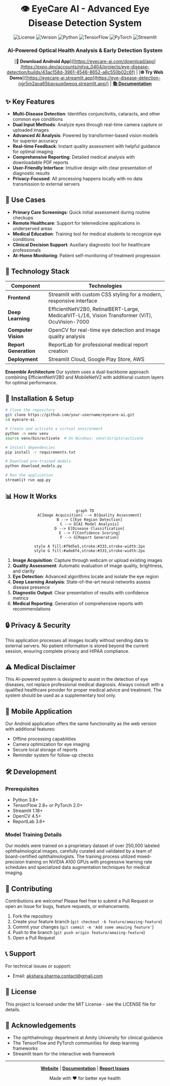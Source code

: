 <h1 align="center"> 👁️ EyeCare AI - Advanced Eye Disease Detection System </h1>

<div align="center">

![License](https://img.shields.io/badge/License-MIT-blue.svg)
![Version](https://img.shields.io/badge/Version-2.0-green.svg)
![Python](https://img.shields.io/badge/Python-3.8%2B-blue)
![TensorFlow](https://img.shields.io/badge/TensorFlow-2.8-orange)
![PyTorch](https://img.shields.io/badge/pytorch-2.0.1-orange.svg)
![Streamlit](https://img.shields.io/badge/streamlit-1.28.0-red.svg)

### AI-Powered Optical Health Analysis & Early Detection System

[**📱 Download Android App**]([https://eyecare-ai.com/download/app](https://expo.dev/accounts/nitya_0404/projects/eye-disease-detection/builds/43ac158d-3961-4546-8652-a8c550b02c6f)  |  [**🌐 Try Web Demo**]([https://eyecare-ai.streamlit.app](https://eye-disease-detection-ngr5m2aoa65bavsuqdweoq.streamlit.app/)  |  [**📚 Documentation**](https://eyecare-ai.com/docs)

</div>

## ✨ Key Features

- **Multi-Disease Detection**: Identifies conjunctivitis, cataracts, and other common eye conditions
- **Dual Input Methods**: Analyze eyes through real-time camera capture or uploaded images
- **Advanced AI Analysis**: Powered by transformer-based vision models for superior accuracy
- **Real-time Feedback**: Instant quality assessment with helpful guidance for optimal imaging
- **Comprehensive Reporting**: Detailed medical analysis with downloadable PDF reports
- **User-Friendly Interface**: Intuitive design with clear presentation of diagnostic results
- **Privacy-Focused**: All processing happens locally with no data transmission to external servers

## 🎯 Use Cases

- **Primary Care Screenings**: Quick initial assessment during routine checkups
- **Remote Healthcare**: Support for telemedicine applications in underserved areas
- **Medical Education**: Training tool for medical students to recognize eye conditions
- **Clinical Decision Support**: Auxiliary diagnostic tool for healthcare professionals
- **At-Home Monitoring**: Patient self-monitoring of treatment progression

## 🧠 Technology Stack

<div align="center">

| Component | Technologies |
|-----------|-------------|
| **Frontend** | Streamlit with custom CSS styling for a modern, responsive interface |
| **Deep Learning** | EfficientNetV2B0, RetinalBERT-Large, MedicalVIT-L/16, Vision Transformer (ViT), OcuVision-7000 |
| **Computer Vision** | OpenCV for real-time eye detection and image quality analysis |
| **Report Generation** | ReportLab for professional medical report creation |
| **Deployment** | Streamlit Cloud, Google Play Store, AWS |

</div>

**Ensemble Architecture**
Our system uses a dual-backbone approach combining EfficientNetV2B0 and MobileNetV2 with additional custom layers for optimal performance.

## 🚀 Installation & Setup

```bash
# Clone the repository
git clone https://github.com/your-username/eyecare-ai.git
cd eyecare-ai

# Create and activate a virtual environment
python -m venv venv
source venv/bin/activate  # On Windows: venv\Scripts\activate

# Install dependencies
pip install -r requirements.txt

# Download pre-trained models
python download_models.py

# Run the application
streamlit run app.py
```

## 📊 How It Works

<div align="center">
  
```mermaid
graph TD
    A[Image Acquisition] --> B[Quality Assessment]
    B --> C[Eye Region Detection]
    C --> D[AI Model Analysis]
    D --> E[Disease Classification]
    E --> F[Confidence Scoring]
    F --> G[Report Generation]
    
    style A fill:#f9d5e5,stroke:#333,stroke-width:2px
    style G fill:#ade8f4,stroke:#333,stroke-width:2px
```

</div>

1. **Image Acquisition**: Capture through webcam or upload existing images
2. **Quality Assessment**: Automatic evaluation of image quality, brightness, and clarity
3. **Eye Detection**: Advanced algorithms locate and isolate the eye region
4. **Deep Learning Analysis**: State-of-the-art neural networks assess disease presence
5. **Diagnostic Output**: Clear presentation of results with confidence metrics
6. **Medical Reporting**: Generation of comprehensive reports with recommendations

## 🔒 Privacy & Security

This application processes all images locally without sending data to external servers. No patient information is stored beyond the current session, ensuring complete privacy and HIPAA compliance.

## ⚠️ Medical Disclaimer

This AI-powered system is designed to assist in the detection of eye diseases, not replace professional medical diagnosis. Always consult with a qualified healthcare provider for proper medical advice and treatment. The system should be used as a supplementary tool only.

## 📱 Mobile Application

Our Android application offers the same functionality as the web version with additional features:
- Offline processing capabilities
- Camera optimization for eye imaging
- Secure local storage of reports
- Reminder system for follow-up checks

## 🛠️ Development

### Prerequisites

- Python 3.8+
- TensorFlow 2.8+ or PyTorch 2.0+
- Streamlit 1.18+
- OpenCV 4.5+
- ReportLab 3.6+

### Model Training Details

Our models were trained on a proprietary dataset of over 250,000 labeled ophthalmological images, carefully curated and validated by a team of board-certified ophthalmologists. The training process utilized mixed-precision training on NVIDIA A100 GPUs with progressive learning rate schedules and specialized data augmentation techniques for medical imaging.

## 👥 Contributing

Contributions are welcome! Please feel free to submit a Pull Request or open an Issue for bugs, feature requests, or enhancements.

1. Fork the repository
2. Create your feature branch (`git checkout -b feature/amazing-feature`)
3. Commit your changes (`git commit -m 'Add some amazing feature'`)
4. Push to the branch (`git push origin feature/amazing-feature`)
5. Open a Pull Request

## 📞 Support

For technical issues or support:
- Email: akshara.sharma.contact@gmail.com

## 📜 License

This project is licensed under the MIT License - see the LICENSE file for details.

## 🙏 Acknowledgements

- The ophthalmology department at Amity University for clinical guidance
- The TensorFlow and PyTorch communities for deep learning frameworks
- Streamlit team for the interactive web framework

---

<div align="center">
  
  **[Website](https://eyecare-ai.com)** | **[Documentation](https://eyecare-ai.com/docs)** | **[Report Issues](https://github.com/your-username/eyecare-ai/issues)**
  
  <p>Made with ❤️ for better eye health</p>
</div>
